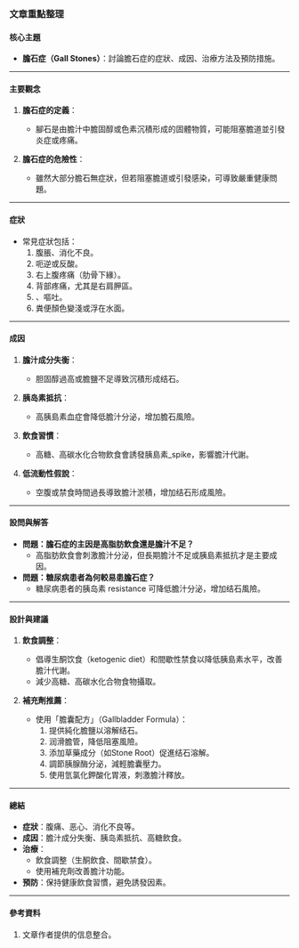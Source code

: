 ### 文章重點整理

#### 核心主題
- **膽石症（Gall Stones）**：討論膽石症的症狀、成因、治療方法及預防措施。

---

#### 主要觀念
1. **膽石症的定義**：
   - 腳石是由膽汁中膽固醇或色素沉積形成的固體物質，可能阻塞膽道並引發炎症或疼痛。

2. **膽石症的危險性**：
   - 雖然大部分膽石無症狀，但若阻塞膽道或引發感染，可導致嚴重健康問題。

---

#### 症狀
- 常見症狀包括：
  1. 腹脹、消化不良。
  2. 呃逆或反酸。
  3. 右上腹疼痛（肋骨下緣）。
  4. 背部疼痛，尤其是右肩胛區。
  5. 、嘔吐。
  6. 粪便顏色變淺或浮在水面。

---

#### 成因
1. **膽汁成分失衡**：
   - 胆固醇過高或膽鹽不足導致沉積形成结石。

2. **胰岛素抵抗**：
   - 高胰島素血症會降低膽汁分泌，增加膽石風險。

3. **飲食習慣**：
   - 高糖、高碳水化合物飲食會誘發胰島素_spike，影響膽汁代謝。

4. **低流動性假說**：
   - 空腹或禁食時間過長導致膽汁淤積，增加结石形成風險。

---

#### 設問與解答
- **問題：膽石症的主因是高脂肪飲食還是膽汁不足？**
  - 高脂肪飲食會刺激膽汁分泌，但長期膽汁不足或胰島素抵抗才是主要成因。
- **問題：糖尿病患者為何較易患膽石症？**
  - 糖尿病患者的胰岛素 resistance 可降低膽汁分泌，增加结石風險。

---

#### 設計與建議
1. **飲食調整**：
   - 倡導生酮饮食（ketogenic diet）和間歇性禁食以降低胰島素水平，改善膽汁代謝。
   - 減少高糖、高碳水化合物食物攝取。

2. **補充劑推薦**：
   - 使用「膽囊配方」（Gallbladder Formula）：
     1. 提供純化膽鹽以溶解结石。
     2. 润滑膽管，降低阻塞風險。
     3. 添加草藥成分（如Stone Root）促進结石溶解。
     4. 調節胰腺酶分泌，減輕膽囊壓力。
     5. 使用氫氯化鉀酸化胃液，刺激膽汁釋放。

---

#### 總結
- **症狀**：腹痛、恶心、消化不良等。
- **成因**：膽汁成分失衡、胰岛素抵抗、高糖飲食。
- **治療**：
  - 飲食調整（生酮飲食、間歇禁食）。
  - 使用補充劑改善膽汁功能。
- **預防**：保持健康飲食習慣，避免誘發因素。

---

#### 參考資料
1. 文章作者提供的信息整合。